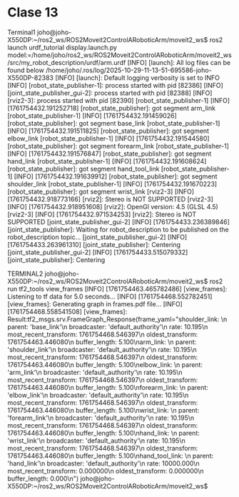 # Clase 13

Terminal1
joho@joho-X550DP:~/ros2_ws/ROS2Moveit2ControlARoboticArm/moveit2_ws$ ros2 launch urdf_tutorial display.launch.py model:=/home/joho/ros2_ws/ROS2Moveit2ControlARoboticArm/moveit2_ws/src/my_robot_description/urdf/arm.urdf
[INFO] [launch]: All log files can be found below /home/joho/.ros/log/2025-10-29-11-13-51-695586-joho-X550DP-82383
[INFO] [launch]: Default logging verbosity is set to INFO
[INFO] [robot_state_publisher-1]: process started with pid [82386]
[INFO] [joint_state_publisher_gui-2]: process started with pid [82388]
[INFO] [rviz2-3]: process started with pid [82390]
[robot_state_publisher-1] [INFO] [1761754432.191252718] [robot_state_publisher]: got segment arm_link
[robot_state_publisher-1] [INFO] [1761754432.191459026] [robot_state_publisher]: got segment base_link
[robot_state_publisher-1] [INFO] [1761754432.191511825] [robot_state_publisher]: got segment elbow_link
[robot_state_publisher-1] [INFO] [1761754432.191544580] [robot_state_publisher]: got segment forearm_link
[robot_state_publisher-1] [INFO] [1761754432.191576847] [robot_state_publisher]: got segment hand_link
[robot_state_publisher-1] [INFO] [1761754432.191608624] [robot_state_publisher]: got segment hand_tool_link
[robot_state_publisher-1] [INFO] [1761754432.191639912] [robot_state_publisher]: got segment shoulder_link
[robot_state_publisher-1] [INFO] [1761754432.191670223] [robot_state_publisher]: got segment wrist_link
[rviz2-3] [INFO] [1761754432.918773166] [rviz2]: Stereo is NOT SUPPORTED
[rviz2-3] [INFO] [1761754432.918951608] [rviz2]: OpenGl version: 4.5 (GLSL 4.5)
[rviz2-3] [INFO] [1761754432.971534253] [rviz2]: Stereo is NOT SUPPORTED
[joint_state_publisher_gui-2] [INFO] [1761754433.236389846] [joint_state_publisher]: Waiting for robot_description to be published on the robot_description topic...
[joint_state_publisher_gui-2] [INFO] [1761754433.263961310] [joint_state_publisher]: Centering
[joint_state_publisher_gui-2] [INFO] [1761754433.515079332] [joint_state_publisher]: Centering



TERMINAL2
joho@joho-X550DP:~/ros2_ws/ROS2Moveit2ControlARoboticArm/moveit2_ws$ ros2 run tf2_tools view_frames 
[INFO] [1761754463.465782486] [view_frames]: Listening to tf data for 5.0 seconds...
[INFO] [1761754468.552782451] [view_frames]: Generating graph in frames.pdf file...
[INFO] [1761754468.558541508] [view_frames]: Result:tf2_msgs.srv.FrameGraph_Response(frame_yaml="shoulder_link: \n  parent: 'base_link'\n  broadcaster: 'default_authority'\n  rate: 10.195\n  most_recent_transform: 1761754468.546397\n  oldest_transform: 1761754463.446080\n  buffer_length: 5.100\narm_link: \n  parent: 'shoulder_link'\n  broadcaster: 'default_authority'\n  rate: 10.195\n  most_recent_transform: 1761754468.546397\n  oldest_transform: 1761754463.446080\n  buffer_length: 5.100\nelbow_link: \n  parent: 'arm_link'\n  broadcaster: 'default_authority'\n  rate: 10.195\n  most_recent_transform: 1761754468.546397\n  oldest_transform: 1761754463.446080\n  buffer_length: 5.100\nforearm_link: \n  parent: 'elbow_link'\n  broadcaster: 'default_authority'\n  rate: 10.195\n  most_recent_transform: 1761754468.546397\n  oldest_transform: 1761754463.446080\n  buffer_length: 5.100\nwrist_link: \n  parent: 'forearm_link'\n  broadcaster: 'default_authority'\n  rate: 10.195\n  most_recent_transform: 1761754468.546397\n  oldest_transform: 1761754463.446080\n  buffer_length: 5.100\nhand_link: \n  parent: 'wrist_link'\n  broadcaster: 'default_authority'\n  rate: 10.195\n  most_recent_transform: 1761754468.546397\n  oldest_transform: 1761754463.446080\n  buffer_length: 5.100\nhand_tool_link: \n  parent: 'hand_link'\n  broadcaster: 'default_authority'\n  rate: 10000.000\n  most_recent_transform: 0.000000\n  oldest_transform: 0.000000\n  buffer_length: 0.000\n")
joho@joho-X550DP:~/ros2_ws/ROS2Moveit2ControlARoboticArm/moveit2_ws$ 
